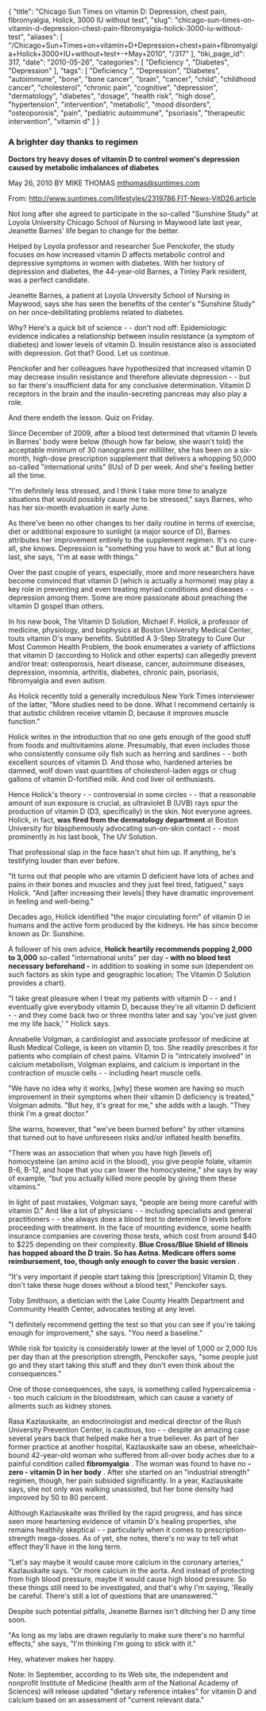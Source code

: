 {
    "title": "Chicago Sun Times on vitamin D: Depression, chest pain, fibromyalgia, Holick, 3000 IU without test",
    "slug": "chicago-sun-times-on-vitamin-d-depression-chest-pain-fibromyalgia-holick-3000-iu-without-test",
    "aliases": [
        "/Chicago+Sun+Times+on+vitamin+D+Depression+chest+pain+fibromyalgia+Holick+3000+IU+without+test+-+May+2010",
        "/317"
    ],
    "tiki_page_id": 317,
    "date": "2010-05-26",
    "categories": [
        "Deficiency ",
        "Diabetes",
        "Depression"
    ],
    "tags": [
        "Deficiency ",
        "Depression",
        "Diabetes",
        "autoimmune",
        "bone",
        "bone cancer",
        "brain",
        "cancer",
        "child",
        "childhood cancer",
        "cholesterol",
        "chronic pain",
        "cognitive",
        "depression",
        "dermatology",
        "diabetes",
        "dosage",
        "health risk",
        "high dose",
        "hypertension",
        "intervention",
        "metabolic",
        "mood disorders",
        "osteoporosis",
        "pain",
        "pediatric autoimmune",
        "psoriasis",
        "therapeutic intervention",
        "vitamin d"
    ]
}


### A brighter day thanks to regimen

 **Doctors try heavy doses of vitamin D to control women's depression caused by metabolic imbalances of diabetes** 

May 26, 2010 BY MIKE THOMAS mthomas@suntimes.com

From: http://www.suntimes.com/lifestyles/2319786,FIT-News-VitD26.article 

Not long after she agreed to participate in the so-called "Sunshine Study" at Loyola University Chicago School of Nursing in Maywood late last year, Jeanette Barnes' life began to change for the better.

Helped by Loyola professor and researcher Sue Penckofer, the study focuses on how increased vitamin D affects metabolic control and depressive symptoms in women with diabetes. With her history of depression and diabetes, the 44-year-old Barnes, a Tinley Park resident, was a perfect candidate.

Jeanette Barnes, a patient at Loyola University School of Nursing in Maywood, says she has seen the benefits of the center's "Sunshine Study" on her once-debilitating problems related to diabetes.

Why? Here's a quick bit of science - - don't nod off: Epidemiologic evidence indicates a relationship between insulin resistance (a symptom of diabetes) and lower levels of vitamin D. Insulin resistance also is associated with depression. Got that? Good. Let us continue.

Penckofer and her colleagues have hypothesized that increased vitamin D may decrease insulin resistance and therefore alleviate depression - - but so far there's insufficient data for any conclusive determination. Vitamin D receptors in the brain and the insulin-secreting pancreas may also play a role.

And there endeth the lesson. Quiz on Friday.

Since December of 2009, after a blood test determined that vitamin D levels in Barnes' body were below (though how far below, she wasn't told) the acceptable minimum of 30 nanograms per milliliter, she has been on a six-month, high-dose prescription supplement that delivers a whopping 50,000 so-called "international units" (IUs) of D per week. And she's feeling better all the time.

"I'm definitely less stressed, and I think I take more time to analyze situations that would possibly cause me to be stressed," says Barnes, who has her six-month evaluation in early June.

As there've been no other changes to her daily routine in terms of exercise, diet or additional exposure to sunlight (a major source of D), Barnes attributes her improvement entirely to the supplement regimen. It's no cure-all, she knows. Depression is "something you have to work at." But at long last, she says, "I'm at ease with things."

Over the past couple of years, especially, more and more researchers have become convinced that vitamin D (which is actually a hormone) may play a key role in preventing and even treating myriad conditions and diseases - - depression among them. Some are more passionate about preaching the vitamin D gospel than others.

In his new book, The Vitamin D Solution, Michael F. Holick, a professor of medicine, physiology, and biophysics at Boston University Medical Center, touts vitamin D's many benefits. Subtitled A 3-Step Strategy to Cure Our Most Common Health Problem, the book enumerates a variety of afflictions that vitamin D (according to Holick and other experts) can allegedly prevent and/or treat: osteoporosis, heart disease, cancer, autoimmune diseases, depression, insomnia, arthritis, diabetes, chronic pain, psoriasis, fibromyalgia and even autism.

As Holick recently told a generally incredulous New York Times interviewer of the latter, "More studies need to be done. What I recommend certainly is that autistic children receive vitamin D, because it improves muscle function."

Holick writes in the introduction that no one gets enough of the good stuff from foods and multivitamins alone. Presumably, that even includes those who consistently consume oily fish such as herring and sardines - - both excellent sources of vitamin D. And those who, hardened arteries be damned, wolf down vast quantities of cholesterol-laden eggs or chug gallons of vitamin D-fortified milk. And cod liver oil enthusiasts.

Hence Holick's theory - - controversial in some circles - - that a reasonable amount of sun exposure is crucial, as ultraviolet B (UVB) rays spur the production of vitamin D (D3, specifically) in the skin. Not everyone agrees. Holick, in fact,  **was fired from the dermatology department**  at Boston University for blasphemously advocating sun-on-skin contact - - most prominently in his last book, The UV Solution.

That professional slap in the face hasn't shut him up. If anything, he's testifying louder than ever before.

"It turns out that people who are vitamin D deficient have lots of aches and pains in their bones and muscles and they just feel tired, fatigued," says Holick. "And <span>[after increasing their levels]</span> they have dramatic improvement in feeling and well-being."

Decades ago, Holick identified "the major circulating form" of vitamin D in humans and the active form produced by the kidneys. He has since become known as Dr. Sunshine.

A follower of his own advice,  **Holick heartily recommends popping 2,000 to 3,000**  so-called "international units" per day  **- with no blood test necessary beforehand -**  in addition to soaking in some sun (dependent on such factors as skin type and geographic location; The Vitamin D Solution provides a chart).

"I take great pleasure when I treat my patients with vitamin D - - and I eventually give everybody vitamin D, because they're all vitamin D deficient  - - and they come back two or three months later and say 'you've just given me my life back,' " Holick says.

Annabelle Volgman, a cardiologist and associate professor of medicine at Rush Medical College, is keen on vitamin D, too. She readily prescribes it for patients who complain of chest pains. Vitamin D is "intricately involved" in calcium metabolism, Volgman explains, and calcium is important in the contraction of muscle cells - - including heart muscle cells.

"We have no idea why it works, <span>[why]</span> these women are having so much improvement in their symptoms when their vitamin D deficiency is treated," Volgman admits. "But hey, it's great for me," she adds with a laugh. "They think I'm a great doctor."

She warns, however, that "we've been burned before" by other vitamins that turned out to have unforeseen risks and/or inflated health benefits.

"There was an association that when you have high <span>[levels of]</span> homocysteine (an amino acid in the blood), you give people folate, vitamin B-6, B-12, and hope that you can lower the homocysteine," she says by way of example, "but you actually killed more people by giving them these vitamins."

In light of past mistakes, Volgman says, "people are being more careful with vitamin D." And like a lot of physicians - - including specialists and general practitioners - - she always does a blood test to determine D levels before proceeding with treatment. In the face of mounting evidence, some health insurance companies are covering those tests, which cost from around $40 to $225 depending on their complexity.  **Blue Cross/Blue Shield of Illinois has hopped aboard the D train. So has Aetna. Medicare offers some reimbursement, too, though only enough to cover the basic version** .

"It's very important if people start taking this <span>[prescription]</span> Vitamin D, they don't take these huge doses without a blood test," Penckofer says.

Toby Smithson, a dietician with the Lake County Health Department and Community Health Center, advocates testing at any level.

"I definitely recommend getting the test so that you can see if you're taking enough for improvement," she says. "You need a baseline."

While risk for toxicity is considerably lower at the level of 1,000 or 2,000 IUs per day than at the prescription strength, Penckofer says, "some people just go and they start taking this stuff and they don't even think about the consequences."

One of those consequences, she says, is something called hypercalcemia - - too much calcium in the bloodstream, which can cause a variety of ailments such as kidney stones.

Rasa Kazlauskaite, an endocrinologist and medical director of the Rush University Prevention Center, is cautious, too - - despite an amazing case several years back that helped make her a true believer. As part of her former practice at another hospital, Kazlauskaite saw an obese, wheelchair-bound 42-year-old woman who suffered from all-over body aches due to a painful condition called  **fibromyalgia** . The woman was found to have no  **- zero - vitamin D in her body** . After she started on an "industrial strength" regimen, though, her pain subsided significantly. In a year, Kazlauskaite says, she not only was walking unassisted, but her bone density had improved by 50 to 80 percent.

Although Kazlauskaite was thrilled by the rapid progress, and has since seen more heartening evidence of vitamin D's healing properties, she remains healthily skeptical - - particularly when it comes to prescription-strength mega-doses. As of yet, she notes, there's no way to tell what effect they'll have in the long term.

"Let's say maybe it would cause more calcium in the coronary arteries," Kazlauskaite says. "Or more calcium in the aorta. And instead of protecting from high blood pressure, maybe it would cause high blood pressure. So these things still need to be investigated, and that's why I'm saying, 'Really be careful. There's still a lot of questions that are unanswered.'"

Despite such potential pitfalls, Jeanette Barnes isn't ditching her D any time soon.

"As long as my labs are drawn regularly to make sure there's no harmful effects," she says, "I'm thinking I'm going to stick with it."

Hey, whatever makes her happy.

Note: In September, according to its Web site, the independent and nonprofit Institute of Medicine (health arm of the National Academy of Sciences) will release updated "dietary reference intakes" for vitamin D and calcium based on an assessment of "current relevant data."